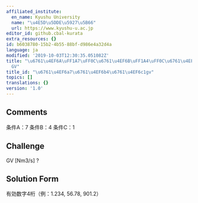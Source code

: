 ```yaml
---
affiliated_institute:
  en_name: Kyushu University
  name: "\u4E5D\u5DDE\u5927\u5B66"
  url: https://www.kyushu-u.ac.jp
editor_id: github.cbal-kurata
extra_resources: {}
id: b6038780-15b2-4b55-88bf-d986e4a32d4a
language: ja
modified: '2019-10-03T12:30:35.051082Z'
title: "\u6761\u4EF6A\uFF1A7\uFF0C\u6761\u4EF6B\uFF1A4\uFF0C\u6761\u4EF6C\uFF1A1\uFF0C\
  GV"
title_id: "\u6761\u4EF6a7\u6761\u4EF6b4\u6761\u4EF6c1gv"
topics: []
translations: {}
version: '1.0'
---
```


## Comments
条件A：7
条件B：4
条件C：1

## Challenge
GV [Nm3/s] ?

## Solution Form
有効数字4桁（例：1.234,  56.78,  901.2）




